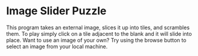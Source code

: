 Image Slider Puzzle
=============

This program takes an external image, slices it up into tiles, and scrambles them. To play simply click on a tile adjacent to the blank and it will slide into place. Want to use an image of your own? Try using the browse button to select an image from your local machine. 
